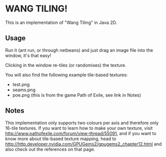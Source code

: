WANG TILING!
============

This is an implementation of "Wang Tiling" in Java 2D.

Usage
-----

Run it (ant run, or through netbeans) and just drag an image file into the window, it's that easy!

Clicking in the window re-tiles (or randomises) the texture.

You will also find the following example tile-based textures:

  * test.png
  * seams.png
  * poe.png (this is from the game Path of Exile, see link in Notes)

Notes
-----

This implementation only supports two colours per axis and therefore only 16-tile textures. If you want to learn how to make your own texture, visit http://www.pathofexile.com/forum/view-thread/55091, and if you want to know more about tile-based texture mapping, head to http://http.developer.nvidia.com/GPUGems2/gpugems2_chapter12.html and also check out the references on that page.